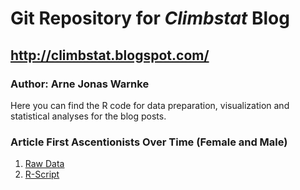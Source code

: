 # Git Repository for *Climbstat* Blog 
## http://climbstat.blogspot.com/
### Author: Arne Jonas Warnke

Here you can find the R code for data preparation, visualization and statistical analyses for the blog posts. 

### Article **First Ascentionists Over Time (Female and Male)**

1. [Raw Data](https://github.com/AJWarnke/climbstat/blob/master/data/first_ascents.txt)
2. [R-Script](https://github.com/AJWarnke/climbstat/blob/master/article_climbing_first_ascensionist_code.r)


 
